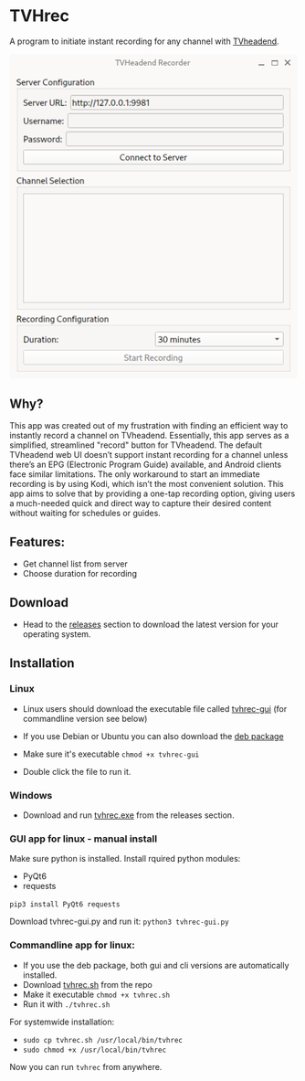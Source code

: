 # TVHrec
A program to initiate instant recording for any channel with [TVheadend](https://tvheadend.org).

![TVHrec screenshot](screenshot.png)


## Why?
This app was created out of my frustration with finding an efficient way to instantly record a channel on TVheadend. Essentially, this app serves as a simplified, streamlined "record" button for TVheadend. The default TVheadend web UI doesn’t support instant recording for a channel unless there’s an EPG (Electronic Program Guide) available, and Android clients face similar limitations. The only workaround to start an immediate recording is by using Kodi, which isn’t the most convenient solution. This app aims to solve that by providing a one-tap recording option, giving users a much-needed quick and direct way to capture their desired content without waiting for schedules or guides.

## Features: 
- Get channel list from server
- Choose duration for recording

## Download
- Head to the [releases](https://github.com/mfat/TVHrec/releases/) section to download the latest version for your operating system.

## Installation

### Linux
- Linux users should download the executable file called [tvhrec-gui](https://github.com/mfat/TVHrec/releases/latest/download/tvhrec-gui) (for commandline version see below)
- If you use Debian or Ubuntu you can also download the [deb package](https://github.com/mfat/TVHrec/releases/latest/download/tvhrec_amd64.deb) 

- Make sure it's executable `chmod +x tvhrec-gui`

- Double click the file to run it.

### Windows
- Download and run [tvhrec.exe](https://github.com/mfat/TVHrec/releases/latest/download/tvhrec.exe) from the releases section.


### GUI app for linux - manual install
Make sure python is installed.
Install rquired python modules:

- PyQt6
- requests

`pip3 install PyQt6 requests`

Download tvhrec-gui.py and run it:
`python3 tvhrec-gui.py`

### Commandline app for linux:
- If you use the deb package, both gui and cli versions are automatically installed.
- Download [tvhrec.sh](https://raw.githubusercontent.com/mfat/TVHrec/refs/heads/main/tvhrec-v2.sh) from the repo
- Make it executable `chmod +x tvhrec.sh`
- Run it with `./tvhrec.sh`

For systemwide installation:

- `sudo cp tvhrec.sh /usr/local/bin/tvhrec`
- `sudo chmod +x /usr/local/bin/tvhrec`

Now you can run `tvhrec` from anywhere.




